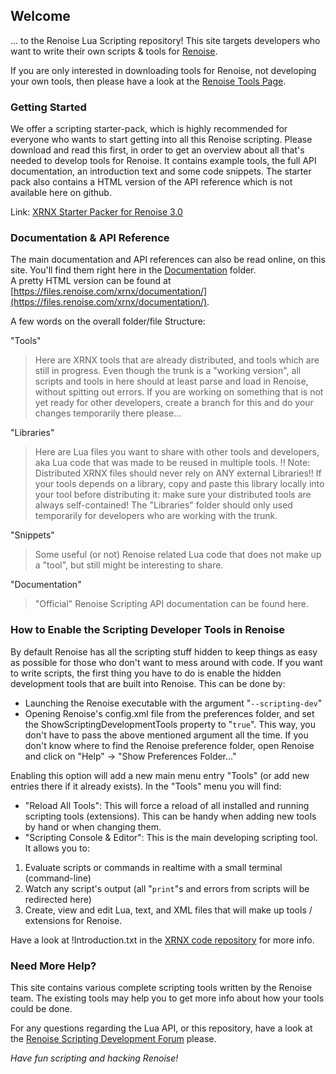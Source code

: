 ## Welcome
... to the Renoise Lua Scripting repository! This site targets developers who want to write their own scripts & tools for [Renoise](http://www.renoise.com/). 

If you are only interested in downloading tools for Renoise, not developing your own tools, then please have a look at the [Renoise Tools Page](http://tools.renoise.com/).

### Getting Started
We offer a scripting starter-pack, which is highly recommended for everyone who wants to start getting into all this Renoise scripting. Please download and read this first, in order to get an overview about all that's needed to develop tools for Renoise. It contains example tools, the full API documentation, an introduction text and some code snippets. The starter pack also contains a HTML version of the API reference which is not available here on github.

Link: [XRNX Starter Packer for Renoise 3.0](http://files.renoise.com/xrnx/XrnxStarterPack300.zip)


### Documentation & API Reference
The main documentation and API references can also be read online, on this site. You'll find them right here in the [Documentation](https://github.com/renoise/xrnx/tree/master/Documentation) folder. <br/> 
A pretty HTML version can be found at [https://files.renoise.com/xrnx/documentation/](https://files.renoise.com/xrnx/documentation/).

A few words on the overall folder/file Structure:

"Tools"
>   Here are XRNX tools that are already distributed, and tools which are still
  in progress. Even though the trunk is a "working version", all scripts and
  tools in here should at least parse and load in Renoise, without spitting out
  errors. If you are working on something that is not yet ready for other
  developers, create a branch for this and do your changes temporarily there
  please...

"Libraries"
>  Here are Lua files you want to share with other tools and developers, aka
  Lua code that was made to be reused in multiple tools.
  !! Note: Distributed XRNX files should never rely on ANY external Libraries!!
  If your tools depends on a library, copy and paste this library locally into
  your tool before distributing it: make sure your distributed tools are always
  self-contained! The "Libraries" folder should only used temporarily for
  developers who are working with the trunk.

"Snippets"
>  Some useful (or not) Renoise related Lua code that does not make up a "tool",
  but still might be interesting to share.
  
"Documentation"
>  "Official" Renoise Scripting API documentation can be found here.


### How to Enable the Scripting Developer Tools in Renoise
By default Renoise has all the scripting stuff hidden to keep things as easy as possible for those who don't want to mess around with code. If you want to write scripts, the first thing you have to do is enable the hidden development tools that are built into Renoise. This can be done by:

 - Launching the Renoise executable with the argument "`--scripting-dev`"
 - Opening Renoise's config.xml file from the preferences folder, and set the ShowScriptingDevelopmentTools property to "`true`". This way, you don't have to pass the above mentioned argument all the time. If you don't know where to find the Renoise preference folder, open Renoise and click on "Help" -> "Show Preferences Folder..."

Enabling this option will add a new main menu entry "Tools" (or add new entries there if it already exists). In the "Tools" menu you will find:

 - "Reload All Tools": This will force a reload of all installed and running scripting tools (extensions). This can be handy when adding new tools by hand or when changing them.
 - "Scripting Console & Editor": This is the main developing scripting tool. It allows you to:
  1. Evaluate scripts or commands in realtime with a small terminal (command-line)
  2. Watch any script's output (all "`print`"s and errors from scripts will be redirected here)
  3. Create, view and edit Lua, text, and XML files that will make up tools / extensions for Renoise.

Have a look at !Introduction.txt in the [XRNX code repository](https://github.com/renoise/xrnx/tree/master/Documentation) for more info.

### Need More Help?
This site contains various complete scripting tools written by the Renoise team. The existing tools may help you to get more info about how your tools could be done.

For any questions regarding the Lua API, or this repository, have a look at the [Renoise Scripting Development Forum](https://forum.renoise.com/c/renoise-tool-development) please.

*Have fun scripting and hacking Renoise!*
